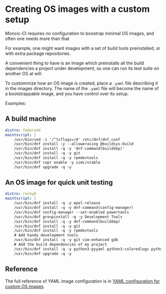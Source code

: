 # Creating OS images with a custom setup

Moncic-CI requires no configuration to boostrap minimal OS images, and often one needs more than that.

For example, one might want images with a set of build tools preinstalled, or with extra package repositories.

A convenient thing to have is an image which preinstalls all the build
dependencies a project under development, so one can run its test suite on
another OS at will.

To custommize how an OS image is created, place a `.yaml` file describing it in
the images directory. The name of the `.yaml` file will become the name of a
bootstrappable image, and you have control over its setup.

Examples:

## A build machine

```yaml
distro: fedora34
maintscript: |
    /usr/bin/sed -i '/^tsflags=/d' /etc/dnf/dnf.conf
    /usr/bin/dnf install -y --allowerasing @buildsys-build
    /usr/bin/dnf install -q -y 'dnf-command(builddep)'
    /usr/bin/dnf install -q -y git
    /usr/bin/dnf install -q -y rpmdevtools
    /usr/bin/dnf copr enable -y simc/stable
    /usr/bin/dnf upgrade -q -y
```


## An OS image for quick unit testing

```yaml
distro: rocky8
maintscript: |
    /usr/bin/dnf install -q -y epel-release
    /usr/bin/dnf install -q -y dnf-command(config-manager)
    /usr/bin/dnf config-manager --set-enabled powertools
    /usr/bin/dnf groupinstall -q -y Development Tools
    /usr/bin/dnf install -q -y dnf-command(builddep)
    /usr/bin/dnf install -q -y git
    /usr/bin/dnf install -q -y rpmdevtools
    # Add handy development tools
    /usr/bin/dnf install -q -y git vim-enhanced gdb
    # Add the build dependencies of my project
    /usr/bin/dnf install -q -y python3-pyyaml python3-coloredlogs python3-texttable
    /usr/bin/dnf upgrade -q -y
```


## Reference

The full reference of YAML image configuration is in [YAML configuration for custom OS images](image-config.md).

